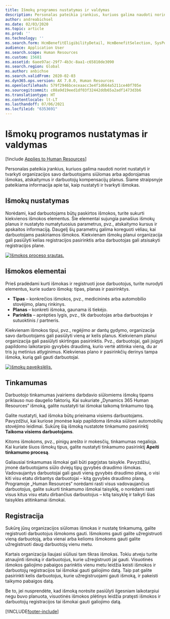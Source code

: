 ```yaml
---
title: Išmokų programos nustatymas ir valdymas
description: Personalas pateikia įrankius, kuriuos galima naudoti norint nustatyti ir tvarkyti organizacijos savo darbuotojams siūlomas arba apdorojamas išmokas, atskaitymus ir darbuotojų kompensacijų planus. Šiame straipsnyje pateikiama informacija apie tai, kaip nustatyti ir tvarkyti išmokas.
author: andreabichsel
ms.date: 02/03/2020
ms.topic: article
ms.prod: ''
ms.technology: ''
ms.search.form: HcmBenefitEligibilityDetail, HcmBenefitSelection, SysPolicyListPage, SysPolicySourceDocumentRuleType, BenefitWorkspace, HcmBenefitSummaryPart
audience: Application User
ms.search.scope: Human Resources
ms.custom: 15681
ms.assetid: 6aee97ac-29f7-4b3c-8aa1-c65810de3090
ms.search.region: Global
ms.author: anbichse
ms.search.validFrom: 2020-02-03
ms.dyn365.ops.version: AX 7.0.0, Human Resources
ms.openlocfilehash: 579f2946bceceaacc3e4f1d664a5211ce40f705e
ms.sourcegitcommit: c08a9d19eed1df03f32442ddb65a2adf1473d3b6
ms.translationtype: HT
ms.contentlocale: lt-LT
ms.lasthandoff: 07/06/2021
ms.locfileid: "6353691"
---
```

# <a name="define-and-manage-a-benefits-program"></a>Išmokų programos nustatymas ir valdymas

[!include [Applies to Human Resources](../includes/applies-to-hr.md)]

Personalas pateikia įrankius, kuriuos galima naudoti norint nustatyti ir tvarkyti organizacijos savo darbuotojams siūlomas arba apdorojamas išmokas, atskaitymus ir darbuotojų kompensacijų planus. Šiame straipsnyje pateikiama informacija apie tai, kaip nustatyti ir tvarkyti išmokas.

## <a name="benefit-setup"></a>Išmokų nustatymas

Norėdami, kad darbuotojams būtų paskirtos išmokos, turite sukurti kiekvienos išmokos elementus. Šie elementai sujungia panašius išmokų planus ir nustatyto numatytuosius parametrus, pvz., atskaitymo kursus ir apskaitos informaciją. Daugelį šių parametrų galima koreguoti vėliau, kai darbuotojams paskiriamos išmokos. Kiekvienam išmokų planui organizacija gali pasiūlyti kelias registracijos pasirinktis arba darbuotojas gali atsisakyti registracijos plane. 

[![Išmokos proceso srautas.](./media/benefit-process-flow1.png)](./media/benefit-process-flow1.png)

## <a name="benefit-elements"></a>Išmokos elementai

Prieš pradėdami kurti išmokas ir registruoti jose darbuotojus, turite nurodyti elementus, kurie sudaro išmoką: tipas, planas ir pasirinktys.

-   **Tipas** – konkrečios išmokos, pvz., medicininės arba automobilio stovėjimo, planų rinkinys.
-   **Planas** – konkreti išmoka, gaunama iš tiekėjo.
-   **Parinktis** – aprėpties lygis, pvz., tik darbuotojas arba darbuotojas ir sutuoktinis / partneris.

Kiekvienam išmokos tipui, pvz., regėjimo ar dantų gydymo, organizacija savo darbuotojams gali pasiūlyti vieną ar kelis planus. Kiekvienam planui organizacija gali pasiūlyti skirtingas pasirinktis. Pvz., darbuotojai, gali įsigyti papildomo laikotarpio gyvybės draudimą, kurio vertė atitinka vieną, du ar tris jų metinius atlyginimus. Kiekvienas plano ir pasirinkčių derinys tampa išmoka, kurią gali gauti darbuotojai. 

[![išmokų paveikslėlis.](./media/benefit-pic.png)](./media/benefit-pic.png)

## <a name="eligibility"></a>Tinkamumas
Darbuotojo tinkamumas įvairiems darbdavio siūlomiems išmokų tipams priklauso nuo daugelio faktorių. Kai sukuriate „Dynamics 365 Human Resources“ išmoką, galite nustatyti tai išmokai taikomą tinkamumo tipą. 

Galite nustatyti, kad išmoka būtų prieinama visiems darbuotojams. Pavyzdžiui, kai kuriose įmonėse kaip papildoma išmoka siūlomi automobilių stovėjimo leidimai. Sukūrę šią išmoką nustatote tinkamumo pasirinktį **Taikoma visiems darbuotojams**. 

Kitoms išmokoms, pvz., pinigų arešto ir mokesčių, tinkamumas negalioja. Kai kuriate šiuos išmokų tipus, galite nustatyti tinkamumo pasirinktį **Apeiti tinkamumo procesą**. 

Galiausiai tinkamumas išmokai gali būti pagrįstas taisykle. Pavyzdžiui, įmonė darbuotojams siūlo dviejų tipų gyvybės draudimo išmokas. Vadovaujantys darbuotojai gali gauti vieną gyvybės draudimo planą, o visi kiti visu etatu dirbantys darbuotojai – kitą gyvybės draudimo planą. Programoje „Human Resources“ norėdami rasti visus vadovaujančius darbuotojus, galite sukurti tinkamumo išmokai taisyklę, o norėdami rasti visus kitus visu etatu dirbančius darbuotojus – kitą taisyklę ir taikyti šias taisykles atitinkamai išmokai.

## <a name="enrollment"></a>Registracija
Sukūrę jūsų organizacijos siūlomas išmokas ir nustatę tinkamumą, galite registruoti darbuotojus išmokoms gauti. Išmokoms gauti galite užregistruoti vieną darbuotoją, arba vienai arba kelioms išmokoms gauti galite užregistruoti daug darbuotojų vienu metu. 

Kartais organizacija liaujasi siūliusi tam tikras išmokas. Tokiu atveju turite atnaujinti išmoką ir darbuotojus, kurie užregistruoti jai gauti. Visuotinės išmokos galiojimo pabaigos parinktis vienu metu leidžia keisti išmokos ir darbuotojų registracijos tai išmokai gauti galiojimo datą. Taip pat galite pasirinkti kelis darbuotojus, kurie užregistruojami gauti išmoką, ir pakeisti taikymo pabaigos datą. 

Be to, jei nusprendėte, kad išmoką norėsite pasiūlyti ilgesniam laikotarpiui negu buvo planuota, visuotinės išmokos plėtinys leidžia pratęsti išmokos ir darbuotojų registracijos tai išmokai gauti galiojimo datą.




[!INCLUDE[footer-include](../includes/footer-banner.md)]
